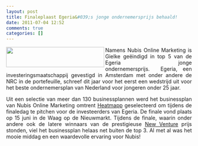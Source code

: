```yaml
---
layout: post
title: Finaleplaast Egeria&#039;s jonge ondernemersprijs behaald!
date: 2011-07-04 12:52
comments: true
categories: []
---
```

<p style="text-align: justify;"><img align="left" class="size-full wp-image-829" title="Egeria 2009" src="http://www.nubisonline.nl/wp-content/uploads/2011/07/Egeria-2009.jpg" alt="" width="266" height="55" />Namens Nubis Online Marketing is Gielke geëindigd in top 5 van de Egeria jonge ondernemersprijs.  Egeria, een investeringsmaatschappij gevestigd in Amsterdam met onder andere de NRC in de portefeuille, schreef dit jaar voor het eerst een wedstrijd uit voor het beste ondernemersplan van Nederland voor jongeren onder 25 jaar.</p>
<p style="text-align: justify;">Uit een selectie van meer dan 130 businessplannen werd het businessplan van Nubis Online Marketing omtrent <a href="http://www.nubisonline.nl/onze-diensten/google-maps-applicaties/">Heatmapp</a> geselecteerd om tijdens de finaledag te pitchen voor de investeerders van Egeria. De finale vond plaats op 15 juni in de Waag op de Nieuwmarkt. Tijdens de finale, waarin onder andere ook de latere winnaars van de prestigieuse <a href="http://newventure.nl/nl">New Venture</a> prijs stonden, viel het businessplan helaas net buiten de top 3. Al met al was het mooie middag en een waardevolle ervaring voor Nubis!</p>
